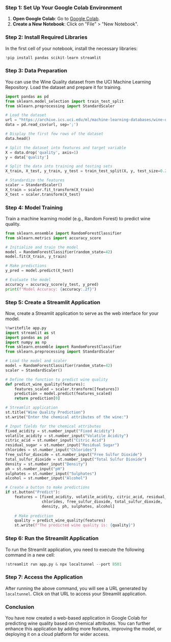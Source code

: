 ### Step 1: Set Up Your Google Colab Environment

1. **Open Google Colab**: Go to [Google Colab](https://colab.research.google.com/).
2. **Create a New Notebook**: Click on "File" > "New Notebook".

### Step 2: Install Required Libraries

In the first cell of your notebook, install the necessary libraries:

```python
!pip install pandas scikit-learn streamlit
```

### Step 3: Data Preparation

You can use the Wine Quality dataset from the UCI Machine Learning Repository. Load the dataset and prepare it for training.

```python
import pandas as pd
from sklearn.model_selection import train_test_split
from sklearn.preprocessing import StandardScaler

# Load the dataset
url = "https://archive.ics.uci.edu/ml/machine-learning-databases/wine-quality/winequality-red.csv"
data = pd.read_csv(url, sep=';')

# Display the first few rows of the dataset
data.head()

# Split the dataset into features and target variable
X = data.drop('quality', axis=1)
y = data['quality']

# Split the data into training and testing sets
X_train, X_test, y_train, y_test = train_test_split(X, y, test_size=0.2, random_state=42)

# Standardize the features
scaler = StandardScaler()
X_train = scaler.fit_transform(X_train)
X_test = scaler.transform(X_test)
```

### Step 4: Model Training

Train a machine learning model (e.g., Random Forest) to predict wine quality.

```python
from sklearn.ensemble import RandomForestClassifier
from sklearn.metrics import accuracy_score

# Initialize and train the model
model = RandomForestClassifier(random_state=42)
model.fit(X_train, y_train)

# Make predictions
y_pred = model.predict(X_test)

# Evaluate the model
accuracy = accuracy_score(y_test, y_pred)
print(f"Model Accuracy: {accuracy:.2f}")
```

### Step 5: Create a Streamlit Application

Now, create a Streamlit application to serve as the web interface for your model.

```python
%%writefile app.py
import streamlit as st
import pandas as pd
import numpy as np
from sklearn.ensemble import RandomForestClassifier
from sklearn.preprocessing import StandardScaler

# Load the model and scaler
model = RandomForestClassifier(random_state=42)
scaler = StandardScaler()

# Define the function to predict wine quality
def predict_wine_quality(features):
    features_scaled = scaler.transform([features])
    prediction = model.predict(features_scaled)
    return prediction[0]

# Streamlit application
st.title("Wine Quality Prediction")
st.write("Enter the chemical attributes of the wine:")

# Input fields for the chemical attributes
fixed_acidity = st.number_input("Fixed Acidity")
volatile_acidity = st.number_input("Volatile Acidity")
citric_acid = st.number_input("Citric Acid")
residual_sugar = st.number_input("Residual Sugar")
chlorides = st.number_input("Chlorides")
free_sulfur_dioxide = st.number_input("Free Sulfur Dioxide")
total_sulfur_dioxide = st.number_input("Total Sulfur Dioxide")
density = st.number_input("Density")
ph = st.number_input("pH")
sulphates = st.number_input("Sulphates")
alcohol = st.number_input("Alcohol")

# Create a button to make predictions
if st.button("Predict"):
    features = [fixed_acidity, volatile_acidity, citric_acid, residual_sugar,
                chlorides, free_sulfur_dioxide, total_sulfur_dioxide,
                density, ph, sulphates, alcohol]
    
    # Make prediction
    quality = predict_wine_quality(features)
    st.write(f"The predicted wine quality is: {quality}")
```

### Step 6: Run the Streamlit Application

To run the Streamlit application, you need to execute the following command in a new cell:

```python
!streamlit run app.py & npx localtunnel --port 8501
```

### Step 7: Access the Application

After running the above command, you will see a URL generated by `localtunnel`. Click on that URL to access your Streamlit application.

### Conclusion

You have now created a web-based application in Google Colab for predicting wine quality based on chemical attributes. You can further enhance this application by adding more features, improving the model, or deploying it on a cloud platform for wider access.